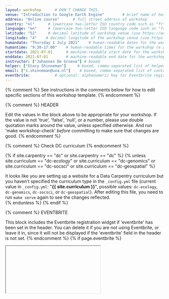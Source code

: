 ```yaml
---
layout: workshop      # DON'T CHANGE THIS.
venue: "Introduction to Google Earth Engine"        # brief name of host site without address 
address: "Online course"      # full street address of workshop 
country: "nl"      # lowercase two-letter ISO country code such as "fr" (see https://en.wikipedia.org/wiki/ISO_3166-1#Current_codes)
language: "en"     # lowercase two-letter ISO language code such as "fr" (see https://en.wikipedia.org/wiki/List_of_ISO_639-1_codes)
latitude: "52"     # decimal latitude of workshop venue (use https://www.latlong.net/)
longitude: "4"    # decimal longitude of the workshop venue (use https://www.latlong.net)
humandate: "Thursday 1 July 2021"    # human-readable dates for the workshop (e.g., "Feb 17-18, 2020")
humantime: "9:30-17:00"    # human-readable times for the workshop (e.g., "9:00 am - 4:30 pm")
startdate: 2021-07-01      # machine-readable start date for the workshop in YYYY-MM-DD format like 2015-01-01
enddate: 2021-07-01        # machine-readable end date for the workshop in YYYY-MM-DD format like 2015-01-02
instructor: ["Johannes De Groeve"] # boxed
helper: ["Stacy Shinneman"]     # boxed, comma-separated list of helpers' names, like ["Marlyn Wescoff", "Fran Bilas", "Ruth Lichterman"]
email: ["s.shinneman@uva.nl"]    # boxed, comma-separated list of contact email addresses for the host
eventbrite:           # optional: alphanumeric key for Eventbrite registration, e.g., "1234567890AB" (if Eventbrite is being used)
---
```


{% comment %} See instructions in the comments below for how to edit specific sections of this workshop template. {% endcomment %}

{% comment %}
HEADER

Edit the values in the block above to be appropriate for your workshop.
If the value is not 'true', 'false', 'null', or a number, please use
double quotation marks around the value, unless specified otherwise.
And run 'make workshop-check' *before* committing to make sure that changes are good.
{% endcomment %}



{% comment %}
Check DC curriculum
{% endcomment %}

{% if site.carpentry == "dc" or site.carpentry == "dc" %}
{% unless site.curriculum == "dc-ecology" or site.curriculum == "dc-genomics" or site.curriculum == "dc-socsci" or site.curriculum == "dc-geospatial" %}
<div class="alert alert-warning">
It looks like you are setting up a website for a Data Carpentry curriculum but you haven't specified the curriculum type in the <code>_config.yml</code> file (current value in <code>_config.yml</code>: "<strong>{{ site.curriculum }}</strong>", possible values: <code>dc-ecology</code>, <code>dc-genomics</code>, <code>dc-socsci</code>, or <code>dc-geospatial</code>). After editing this file, you need to run <code>make serve</code> again to see the changes reflected.
</div>
{% endunless %}
{% endif %}

{% comment %}
EVENTBRITE

This block includes the Eventbrite registration widget if
'eventbrite' has been set in the header.  You can delete it if you
are not using Eventbrite, or leave it in, since it will not be
displayed if the 'eventbrite' field in the header is not set.
{% endcomment %}
{% if page.eventbrite %}
<iframe
</iframe>
{% endif %}


<h2 id="general">General Information</h2>

{% comment %}
INTRODUCTION

Edit the general explanatory paragraph below if you want to change
the pitch.
{% endcomment %}
{% if site.carpentry == "swc" %}
{% include swc/intro.html %}
{% elsif site.carpentry == "dc" %}
{% include dc/intro.html %}
{% elsif site.carpentry == "lc" %}
{% include lc/intro.html %}
{% endif %}

{% comment %}
AUDIENCE

Explain who your audience is.  (In particular, tell readers if the
workshop is only open to people from a particular institution.
{% endcomment %}
{% if site.carpentry == "swc" %}
{% include swc/who.html %}
{% elsif site.carpentry == "dc" %}
{% include dc/who.html %}
{% elsif site.carpentry == "lc" %}
{% include lc/who.html %}
{% endif %}

{% comment %}
LOCATION

This block displays the address and links to maps showing directions
if the latitude and longitude of the workshop have been set.  You
can use https://itouchmap.com/latlong.html to find the lat/long of an
address.
{% endcomment %}

<p id="description">
  <strong>Google Earth Engine</strong> combines a multi-petabyte catalog of satellite imagery and geospatial datasets with planetary-scale analysis capabilities and makes it available for scientists, researchers, and developers to detect changes, map trends, and quantify differences on the Earth's surface. It is also a tool for analyzing geospatial information. It has a searchable data catalog, including the entire EROS (USGS/NASA) Landsat catalog, numerous MODIS datasets, Sentinel-1 data, NAIP data, precipitation data, sea surface temperature data, CHIRPS climate data, and elevation data. Users can also upload their own data for analysis in Earth Engine, with full control over access.
</p> 

<p id="rooms">
  <strong>Online course:</strong> We will meet using Zoom. Each session will begin in the main room with a short presentation by the instructor to help you get started with the module. Participants will then go to breakout rooms to work together on the module in groups of 2-3. Instructors and helpers will be available at all times for questions and problem solving. Like other Carpentries workshops, you will be learning by "coding along". To do this, you will need to have both the window for R and the window for the Zoom video conference client open. In order to see both at once, we recommend using one of the following set up options: 1) two monitors, 2) two devices, or 3) divide your screen. This <a href="https://carpentries.org/blog/2020/06/online-workshop-logistics-and_screen-layouts/">blog post</a> includes detailed information on how to set up your screen to follow along during the workshop.
</p> 

{% comment %}
DATE

This block displays the date and links to Google Calendar.
{% endcomment %}
{% if page.humandate %}
<p id="when">
  <strong>When:</strong>
  {{page.humandate}}.
  {% include workshop_calendar.html %}
</p>
{% endif %}

{% comment %}
ACCESSIBILITY

Modify the block below if there are any barriers to accessibility or
special instructions.
{% endcomment %}
<p id="accessibility">
  <strong>Accessibility:</strong> We are committed to making this workshop
  accessible to everybody. If we can help making learning easier for
  you, please get in touch (using contact details below) and we will
  try our best to help.
</p>

{% comment %}
CONTACT EMAIL ADDRESS

Display the contact email address set in the configuration file.
{% endcomment %}
<p id="contact">
  <strong>Contact</strong>:
  Please email
  {% if page.email %}
  {% for email in page.email %}
  {% if forloop.last and page.email.size > 1 %}
  or
  {% else %}
  {% unless forloop.first %}
  ,
  {% endunless %}
  {% endif %}
  <a href='mailto:{{email}}'>{{email}}</a>
  {% endfor %}
  {% else %}
  to-be-announced
  {% endif %}
  for more information.
</p>

<hr/>



<p>
<h2>Schedule</h2>
<div class="row">
  <div class="col-md-6">
    <table class="table table-striped center">
      <tr>
        <td><a href="https://geohackweek.github.io/GoogleEarthEngine/00-access-javascript/"> GEE Access and JavaScript Tips</a> </td>
        <td>How do I get an account? <br> What are some JavaScript basics?
        </td>
        </tr>
      <tr>
        <td><a href="https://geohackweek.github.io/GoogleEarthEngine/01-introduction/"> Introduction to Google Earth Engine </a> </td>
        <td>What is Google Earth Engine? <br>What are the strengths and limitations of this platform?
        </td>
        </tr>
      <tr>
        <td><a href="https://geohackweek.github.io/GoogleEarthEngine/02-code-editor/"> Code Editor </a> </td>
        <td>What are the key features of the online code editor? <br>Where can I go for help while learning GEE? <br>How do I search for and import datasets? How do I create, share and save scripts?
        </td>
        </tr>
      <tr>
        <td><a href="https://geohackweek.github.io/GoogleEarthEngine/03-load-imagery/"> Accessing Satellite Imagery </a> </td>
        <td>How do I acquire satellite imagery at regional scales? <br>How can I make image mosaics? <br>How can I use vector data? <br>How do I export images?
        </td>
        </tr>
      <tr>
        <td><a href="https://geohackweek.github.io/GoogleEarthEngine/04-reducers/"> Temporal and Spatial Reducers </a> </td>
        <td>How do I aggregate a time series of raster data over a time period? <br>How do I summarize data by vector regions? <br>How do I export tabular data summaries?
        </td>
        </tr>
      <tr>
        <td><a href="https://geohackweek.github.io/GoogleEarthEngine/05-classify-imagery/"> Supervised Classification of Satellite Imagery </a> </td>
        <td>What machine learning techniques are available in GEE? <br>How do I perform supervised classification of satellite imagery? <br>How do I assess the accuracy of my        classifier? <br>How do I create my own geometries manually?
        </td>
        </tr>
      <tr>
        <td><a href="https://geohackweek.github.io/GoogleEarthEngine/06-time-series/"> Time Series </a> </td>
        <td>How do I create a time series for a given location? <br>How can I plot that time series within Google Earth Engine? <br>How do I make that plot interactive?
        </td>
        </tr>
      <tr>
        <td><a href="https://geohackweek.github.io/GoogleEarthEngine/07-wrap-up/"> Wrap-Up </a> </td>
        <td> What are the most important GEE resources? <br>Where do I find answers to my questions about GEE? <br>What is happening under the hood in Earth Engine?
        </td>
        </tr>
    </table>
  </div>
<hr/>
</p>
<hr/>

{% comment%}
CODE OF CONDUCT
{% endcomment %}
<h2 id="code-of-conduct">Code of Conduct</h2>

<p>
Everyone who participates in Carpentries activities is required to conform to the <a href="https://docs.carpentries.org/topic_folders/policies/code-of-conduct.html">Code of Conduct</a>.This document also outlines how to report an incident if needed.
</p>

<p class="text-center">
  <a href="https://goo.gl/forms/KoUfO53Za3apOuOK2">
    <button type="button" class="btn btn-info">Report a Code of Conduct Incident</button>
  </a>
</p>
<hr/>


{% comment%}
SETUP
{% endcomment %}

<h2 id="setup">Setup</h2>
<p>
To get access to Earth Engine, please fill out the form at signup.earthengine.google.com. You will receive an email titled "Welcome to Google Earth Engine" with instructions for getting started.
</p>

{% comment%}
CREDITS
{% endcomment %}

<h2>Credits</h2>
<p>
All geohackweek instructional material is made available under the <a href="https://creativecommons.org/licenses/by/4.0/"> Creative Commons Attribution license.
</p>



